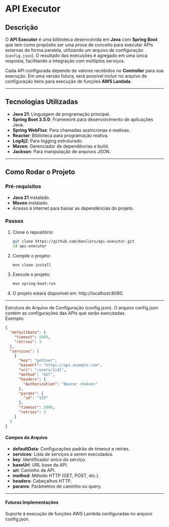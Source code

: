 # API Executor

## Descrição
O **API Executor** é uma biblioteca desenvolvida em **Java** com **Spring Boot** que tem como propósito ser uma prova de conceito para executar APIs externas de forma paralela, utilizando um arquivo de configuração (`config.json`). O resultado das execuções é agregado em uma única resposta, facilitando a integração com múltiplos serviços.

Cada API configurada depende de valores recebidos no **Controller** para sua execução. Em uma versão futura, será possível incluir no arquivo de configuração itens para execução de funções **AWS Lambda**.

---

## Tecnologias Utilizadas
- **Java 21**: Linguagem de programação principal.
- **Spring Boot 3.5.0**: Framework para desenvolvimento de aplicações Java.
- **Spring WebFlux**: Para chamadas assíncronas e reativas.
- **Reactor**: Biblioteca para programação reativa.
- **Log4j2**: Para logging estruturado.
- **Maven**: Gerenciador de dependências e build.
- **Jackson**: Para manipulação de arquivos JSON.

---

## Como Rodar o Projeto

### Pré-requisitos
- **Java 21** instalado.
- **Maven** instalado.
- Acesso à internet para baixar as dependências do projeto.

### Passos
1. Clone o repositório:
   ```bash
   git clone https://github.com/danilors/api-executor.git
   cd api-executor

2. Compile o projeto:
    ```bash
    mvn clean install
    ```

3. Execute o projeto:
    ```bash    
    mvn spring-boot:run
    ```

4. O projeto estará disponível em: http://localhost:8080.


<hr>
Estrutura do Arquivo de Configuração (config.json). O arquivo config.json contém as configurações das APIs que serão executadas. <br> 
Exemplo:


```json
{
  "defaultData": {
    "timeout": 5000,
    "retries": 3
  },
  "services": [
    {
      "key": "getUser",
      "baseUrl": "https://api.example.com",
      "uri": "/users/{id}",
      "method": "GET",
      "headers": {
        "Authorization": "Bearer <token>"
      },
      "params": {
        "id": "123"
      },
      "timeout": 5000,
      "retries": 3
    }
  ]
}
```

####  Campos do Arquivo
- **defaultData**: Configurações padrão de timeout e retries.
- **services**: Lista de serviços a serem executados.
- **key**: Identificador único do serviço.
- **baseUrl**: URL base da API.
- **uri**: Caminho da API.
- **method**: Método HTTP (GET, POST, etc.).
- **headers**: Cabeçalhos HTTP.
- **params**: Parâmetros de caminho ou query.
<hr></hr>

#### Futuras Implementações
Suporte à execução de funções AWS Lambda configuradas no arquivo config.json.